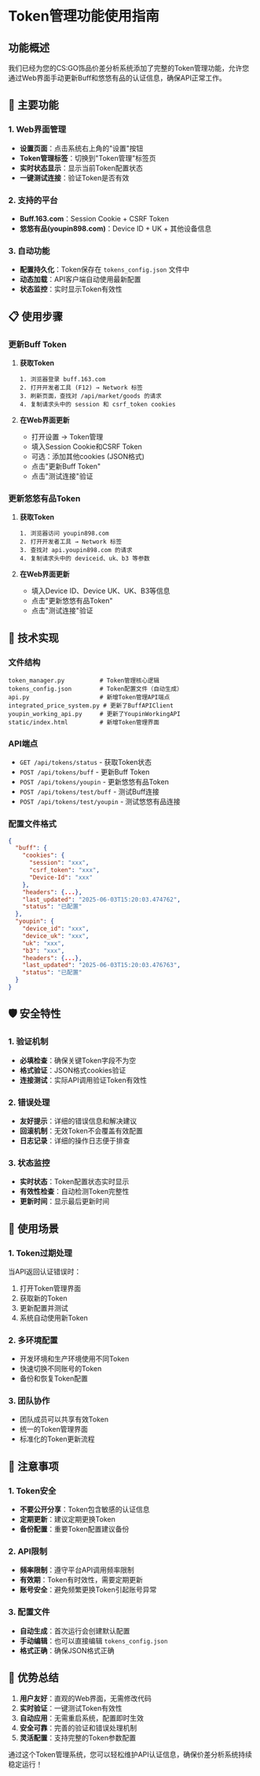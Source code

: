 # Token管理功能使用指南

## 功能概述

我们已经为您的CS:GO饰品价差分析系统添加了完整的Token管理功能，允许您通过Web界面手动更新Buff和悠悠有品的认证信息，确保API正常工作。

## 🚀 主要功能

### 1. Web界面管理
- **设置页面**：点击系统右上角的"设置"按钮
- **Token管理标签**：切换到"Token管理"标签页
- **实时状态显示**：显示当前Token配置状态
- **一键测试连接**：验证Token是否有效

### 2. 支持的平台
- **Buff.163.com**：Session Cookie + CSRF Token
- **悠悠有品(youpin898.com)**：Device ID + UK + 其他设备信息

### 3. 自动功能
- **配置持久化**：Token保存在 `tokens_config.json` 文件中
- **动态加载**：API客户端自动使用最新配置
- **状态监控**：实时显示Token有效性

## 📋 使用步骤

### 更新Buff Token

1. **获取Token**
   ```
   1. 浏览器登录 buff.163.com
   2. 打开开发者工具 (F12) → Network 标签
   3. 刷新页面，查找对 /api/market/goods 的请求
   4. 复制请求头中的 session 和 csrf_token cookies
   ```

2. **在Web界面更新**
   - 打开设置 → Token管理
   - 填入Session Cookie和CSRF Token
   - 可选：添加其他cookies (JSON格式)
   - 点击"更新Buff Token"
   - 点击"测试连接"验证

### 更新悠悠有品Token

1. **获取Token**
   ```
   1. 浏览器访问 youpin898.com
   2. 打开开发者工具 → Network 标签
   3. 查找对 api.youpin898.com 的请求
   4. 复制请求头中的 deviceid、uk、b3 等参数
   ```

2. **在Web界面更新**
   - 填入Device ID、Device UK、UK、B3等信息
   - 点击"更新悠悠有品Token"
   - 点击"测试连接"验证

## 🔧 技术实现

### 文件结构
```
token_manager.py          # Token管理核心逻辑
tokens_config.json        # Token配置文件（自动生成）
api.py                    # 新增Token管理API端点
integrated_price_system.py # 更新了BuffAPIClient
youpin_working_api.py     # 更新了YoupinWorkingAPI
static/index.html         # 新增Token管理界面
```

### API端点
- `GET /api/tokens/status` - 获取Token状态
- `POST /api/tokens/buff` - 更新Buff Token
- `POST /api/tokens/youpin` - 更新悠悠有品Token
- `POST /api/tokens/test/buff` - 测试Buff连接
- `POST /api/tokens/test/youpin` - 测试悠悠有品连接

### 配置文件格式
```json
{
  "buff": {
    "cookies": {
      "session": "xxx",
      "csrf_token": "xxx",
      "Device-Id": "xxx"
    },
    "headers": {...},
    "last_updated": "2025-06-03T15:20:03.474762",
    "status": "已配置"
  },
  "youpin": {
    "device_id": "xxx",
    "device_uk": "xxx", 
    "uk": "xxx",
    "b3": "xxx",
    "headers": {...},
    "last_updated": "2025-06-03T15:20:03.476763",
    "status": "已配置"
  }
}
```

## 🛡️ 安全特性

### 1. 验证机制
- **必填检查**：确保关键Token字段不为空
- **格式验证**：JSON格式cookies验证
- **连接测试**：实际API调用验证Token有效性

### 2. 错误处理
- **友好提示**：详细的错误信息和解决建议
- **回滚机制**：无效Token不会覆盖有效配置
- **日志记录**：详细的操作日志便于排查

### 3. 状态监控
- **实时状态**：Token配置状态实时显示
- **有效性检查**：自动检测Token完整性
- **更新时间**：显示最后更新时间

## 🎯 使用场景

### 1. Token过期处理
当API返回认证错误时：
1. 打开Token管理界面
2. 获取新的Token
3. 更新配置并测试
4. 系统自动使用新Token

### 2. 多环境配置
- 开发环境和生产环境使用不同Token
- 快速切换不同账号的Token
- 备份和恢复Token配置

### 3. 团队协作
- 团队成员可以共享有效Token
- 统一的Token管理界面
- 标准化的Token更新流程

## 🚨 注意事项

### 1. Token安全
- **不要公开分享**：Token包含敏感的认证信息
- **定期更新**：建议定期更换Token
- **备份配置**：重要Token配置建议备份

### 2. API限制
- **频率限制**：遵守平台API调用频率限制
- **有效期**：Token有时效性，需要定期更新
- **账号安全**：避免频繁更换Token引起账号异常

### 3. 配置文件
- **自动生成**：首次运行会创建默认配置
- **手动编辑**：也可以直接编辑 `tokens_config.json`
- **格式正确**：确保JSON格式正确

## 🎉 优势总结

1. **用户友好**：直观的Web界面，无需修改代码
2. **实时验证**：一键测试Token有效性
3. **自动应用**：无需重启系统，配置即时生效
4. **安全可靠**：完善的验证和错误处理机制
5. **灵活配置**：支持完整的Token参数配置

通过这个Token管理系统，您可以轻松维护API认证信息，确保价差分析系统持续稳定运行！ 